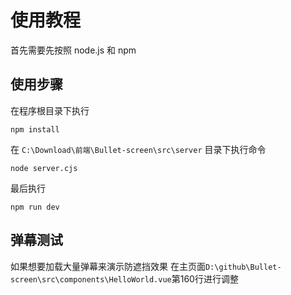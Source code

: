 # 使用教程

首先需要先按照 node.js 和 npm

## 使用步骤

在程序根目录下执行

```
npm install
```

在 `C:\Download\前端\Bullet-screen\src\server` 目录下执行命令

```
node server.cjs
```

最后执行

```
npm run dev
```
## 弹幕测试
如果想要加载大量弹幕来演示防遮挡效果
在主页面`D:\github\Bullet-screen\src\components\HelloWorld.vue`第160行进行调整